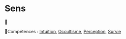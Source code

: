 # Sens

🚧

🚧Compétences : [Intuition](/docs/competences/intuition.md), [Occultisme](/docs/competences/occultisme.md), [Perception](/docs/competences/perception.md), [Survie](/docs/competences/survie.md)
